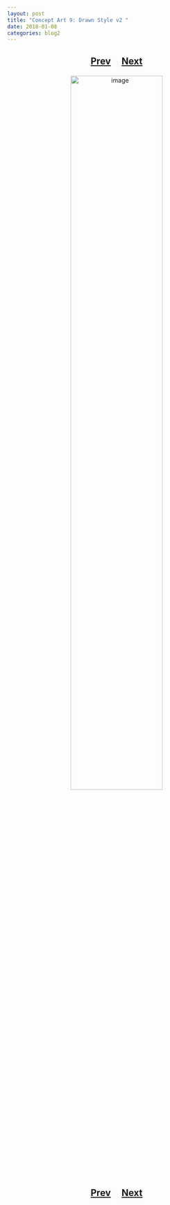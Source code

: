 ```yaml
---
layout: post
title: "Concept Art 9: Drawn Style v2 "
date: 2018-01-08
categories: blog2
---
```


<h2>
  <p style="text-align:center;">
    <a href="/wingsofthechorus/archive/2017/09/08/conceptart8">Prev</a>
    &nbsp;&nbsp;&nbsp;
    <a href="/wingsofthechorus/archive/2018/01/17/conceptart10">Next</a>
  </p>
</h2>

<p style="text-align:center;">
  <img src="/wingsofthechorus/images/conceptart/ca9.png" width="65%" alt="image"/>
</p>

<h2>
  <p style="text-align:center;">
    <a href="/wingsofthechorus/archive/2017/09/08/conceptart8">Prev</a>
    &nbsp;&nbsp;&nbsp;
    <a href="/wingsofthechorus/archive/2018/01/17/conceptart10">Next</a>
  </p>
</h2>
